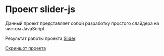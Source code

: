 # Проект slider-js
 Данный проект представляет собой разработку простого слайдера на чистом JavaScript. <br>

 Результат работы проекта [Slider](https://samokhindmitro.github.io/slider-js).
          
 [Скриншот проекта](/slider.png)
